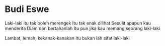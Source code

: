# Budi Eswe
Laki-laki itu tak boleh merengek
Itu tak enak dilihat
Sesulit apapun kau menderita
Diam dan bertahanlah
Itu pun jika kau memang seorang laki-laki


Lambat, lemah, kekanak-kanakan 
Itu bukan lah sifat laki-laki
